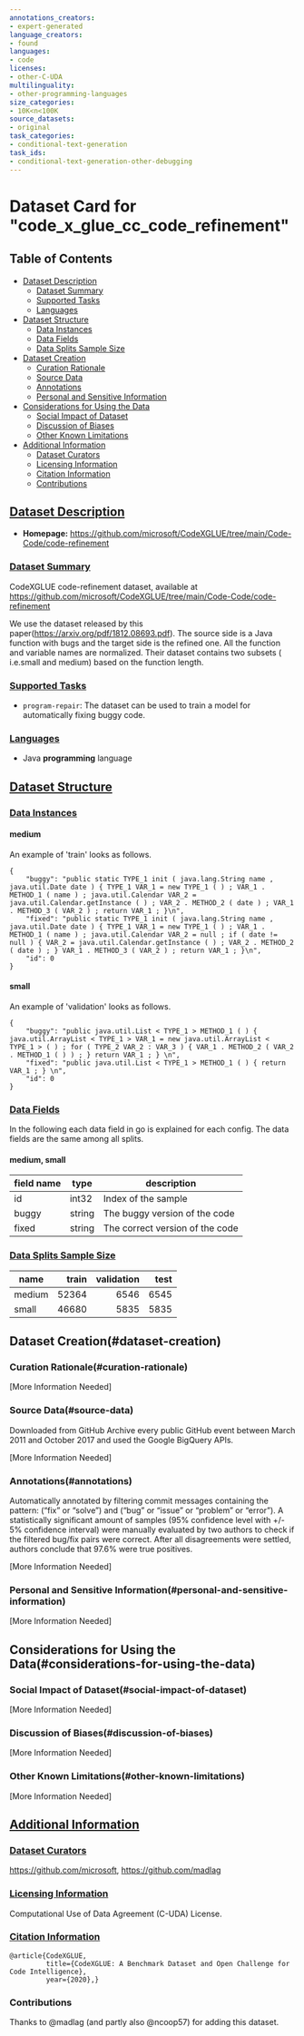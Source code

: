 ```yaml
---
annotations_creators:
- expert-generated
language_creators:
- found
languages:
- code
licenses:
- other-C-UDA
multilinguality:
- other-programming-languages
size_categories:
- 10K<n<100K
source_datasets:
- original
task_categories:
- conditional-text-generation
task_ids:
- conditional-text-generation-other-debugging
---
```


# Dataset Card for "code_x_glue_cc_code_refinement"

## Table of Contents
- [Dataset Description](#dataset-description)
  - [Dataset Summary](#dataset-summary)
  - [Supported Tasks](#supported-tasks)
  - [Languages](#languages)
- [Dataset Structure](#dataset-structure)
  - [Data Instances](#data-instances)
  - [Data Fields](#data-fields)
  - [Data Splits Sample Size](#data-splits-sample-size)
- [Dataset Creation](#dataset-creation)
  - [Curation Rationale](#curation-rationale)
  - [Source Data](#source-data)
  - [Annotations](#annotations)
  - [Personal and Sensitive Information](#personal-and-sensitive-information)
- [Considerations for Using the Data](#considerations-for-using-the-data)
  - [Social Impact of Dataset](#social-impact-of-dataset)
  - [Discussion of Biases](#discussion-of-biases)
  - [Other Known Limitations](#other-known-limitations)
- [Additional Information](#additional-information)
  - [Dataset Curators](#dataset-curators)
  - [Licensing Information](#licensing-information)
  - [Citation Information](#citation-information)
  - [Contributions](#contributions)

## [Dataset Description](#dataset-description)

- **Homepage:** https://github.com/microsoft/CodeXGLUE/tree/main/Code-Code/code-refinement

### [Dataset Summary](#dataset-summary)

CodeXGLUE code-refinement dataset, available at https://github.com/microsoft/CodeXGLUE/tree/main/Code-Code/code-refinement

We use the dataset released by this paper(https://arxiv.org/pdf/1812.08693.pdf). The source side is a Java function with bugs and the target side is the refined one. All the function and variable names are normalized. Their dataset contains two subsets ( i.e.small and medium) based on the function length.

### [Supported Tasks](#supported-tasks)

- `program-repair`: The dataset can be used to train a model for automatically fixing buggy code.

### [Languages](#languages)

- Java **programming** language

## [Dataset Structure](#dataset-structure)

### [Data Instances](#data-instances)

#### medium

An example of 'train' looks as follows.
```
{
    "buggy": "public static TYPE_1 init ( java.lang.String name , java.util.Date date ) { TYPE_1 VAR_1 = new TYPE_1 ( ) ; VAR_1 . METHOD_1 ( name ) ; java.util.Calendar VAR_2 = java.util.Calendar.getInstance ( ) ; VAR_2 . METHOD_2 ( date ) ; VAR_1 . METHOD_3 ( VAR_2 ) ; return VAR_1 ; }\n", 
    "fixed": "public static TYPE_1 init ( java.lang.String name , java.util.Date date ) { TYPE_1 VAR_1 = new TYPE_1 ( ) ; VAR_1 . METHOD_1 ( name ) ; java.util.Calendar VAR_2 = null ; if ( date != null ) { VAR_2 = java.util.Calendar.getInstance ( ) ; VAR_2 . METHOD_2 ( date ) ; } VAR_1 . METHOD_3 ( VAR_2 ) ; return VAR_1 ; }\n", 
    "id": 0
}
```

#### small

An example of 'validation' looks as follows.
```
{
    "buggy": "public java.util.List < TYPE_1 > METHOD_1 ( ) { java.util.ArrayList < TYPE_1 > VAR_1 = new java.util.ArrayList < TYPE_1 > ( ) ; for ( TYPE_2 VAR_2 : VAR_3 ) { VAR_1 . METHOD_2 ( VAR_2 . METHOD_1 ( ) ) ; } return VAR_1 ; } \n", 
    "fixed": "public java.util.List < TYPE_1 > METHOD_1 ( ) { return VAR_1 ; } \n", 
    "id": 0
}
```

### [Data Fields](#data-fields)

In the following each data field in go is explained for each config. The data fields are the same among all splits.

#### medium, small

|field name| type |          description           |
|----------|------|--------------------------------|
|id        |int32 | Index of the sample            |
|buggy     |string| The buggy version of the code  |
|fixed     |string| The correct version of the code|

### [Data Splits Sample Size](#data-splits-sample-size)

| name |train|validation|test|
|------|----:|---------:|---:|
|medium|52364|      6546|6545|
|small |46680|      5835|5835|

## Dataset Creation(#dataset-creation)

### Curation Rationale(#curation-rationale)

[More Information Needed]

### Source Data(#source-data)

Downloaded from GitHub Archive every public GitHub event between March 2011 and
October 2017 and used the Google BigQuery APIs.

[More Information Needed]

### Annotations(#annotations)

Automatically annotated by filtering commit messages containing the pattern: (“fix” or “solve”) and (“bug” or “issue” or “problem” or “error”). A statistically significant amount of samples (95% confidence level with +/- 5% confidence interval) were manually evaluated by two authors to check if the filtered bug/fix pairs were correct. After all disagreements were settled, authors conclude that 97.6% were true positives.

[More Information Needed]

### Personal and Sensitive Information(#personal-and-sensitive-information)

[More Information Needed]

## Considerations for Using the Data(#considerations-for-using-the-data)

### Social Impact of Dataset(#social-impact-of-dataset)

[More Information Needed]

### Discussion of Biases(#discussion-of-biases)

[More Information Needed]

### Other Known Limitations(#other-known-limitations)

[More Information Needed]

## [Additional Information](#additional-information)

### [Dataset Curators](#dataset-curators)

https://github.com/microsoft, https://github.com/madlag

### [Licensing Information](#licensing-information)

Computational Use of Data Agreement (C-UDA) License.

### [Citation Information](#citation-information)

```
@article{CodeXGLUE,
         title={CodeXGLUE: A Benchmark Dataset and Open Challenge for Code Intelligence},
         year={2020},}
```

### Contributions
Thanks to @madlag (and partly also @ncoop57) for adding this dataset.